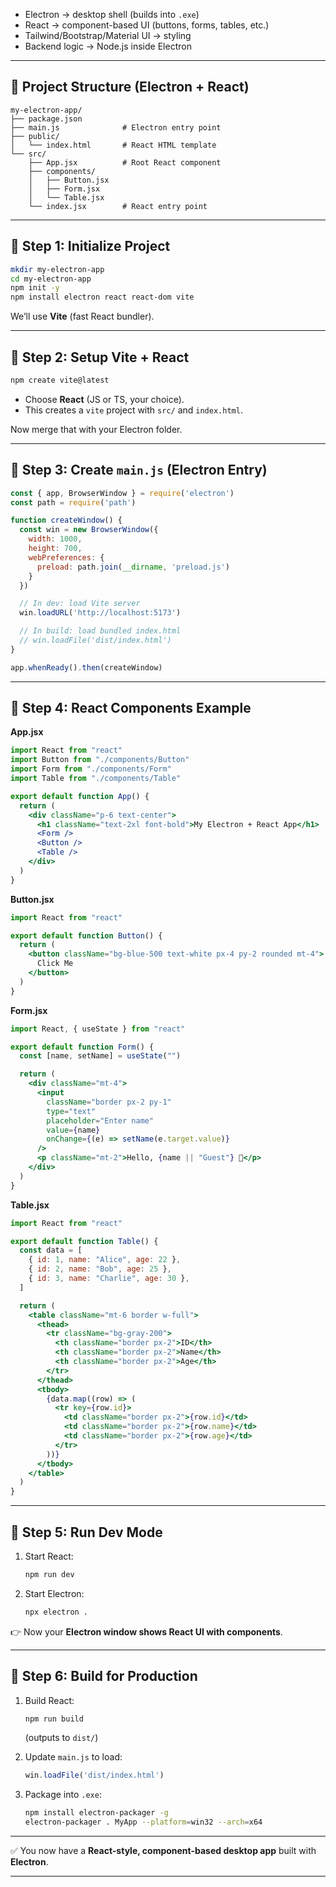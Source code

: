 * Electron → desktop shell (builds into `.exe`)
* React → component-based UI (buttons, forms, tables, etc.)
* Tailwind/Bootstrap/Material UI → styling
* Backend logic → Node.js inside Electron

---

## 🔹 Project Structure (Electron + React)

```
my-electron-app/
├── package.json
├── main.js              # Electron entry point
├── public/
│   └── index.html       # React HTML template
└── src/
    ├── App.jsx          # Root React component
    ├── components/
    │   ├── Button.jsx
    │   ├── Form.jsx
    │   └── Table.jsx
    └── index.jsx        # React entry point
```

---

## 🔹 Step 1: Initialize Project

```bash
mkdir my-electron-app
cd my-electron-app
npm init -y
npm install electron react react-dom vite
```

We’ll use **Vite** (fast React bundler).

---

## 🔹 Step 2: Setup Vite + React

```bash
npm create vite@latest
```

* Choose **React** (JS or TS, your choice).
* This creates a `vite` project with `src/` and `index.html`.

Now merge that with your Electron folder.

---

## 🔹 Step 3: Create `main.js` (Electron Entry)

```javascript
const { app, BrowserWindow } = require('electron')
const path = require('path')

function createWindow() {
  const win = new BrowserWindow({
    width: 1000,
    height: 700,
    webPreferences: {
      preload: path.join(__dirname, 'preload.js')
    }
  })

  // In dev: load Vite server
  win.loadURL('http://localhost:5173')

  // In build: load bundled index.html
  // win.loadFile('dist/index.html')
}

app.whenReady().then(createWindow)
```

---

## 🔹 Step 4: React Components Example

**App.jsx**

```jsx
import React from "react"
import Button from "./components/Button"
import Form from "./components/Form"
import Table from "./components/Table"

export default function App() {
  return (
    <div className="p-6 text-center">
      <h1 className="text-2xl font-bold">My Electron + React App</h1>
      <Form />
      <Button />
      <Table />
    </div>
  )
}
```

**Button.jsx**

```jsx
import React from "react"

export default function Button() {
  return (
    <button className="bg-blue-500 text-white px-4 py-2 rounded mt-4">
      Click Me
    </button>
  )
}
```

**Form.jsx**

```jsx
import React, { useState } from "react"

export default function Form() {
  const [name, setName] = useState("")

  return (
    <div className="mt-4">
      <input
        className="border px-2 py-1"
        type="text"
        placeholder="Enter name"
        value={name}
        onChange={(e) => setName(e.target.value)}
      />
      <p className="mt-2">Hello, {name || "Guest"} 👋</p>
    </div>
  )
}
```

**Table.jsx**

```jsx
import React from "react"

export default function Table() {
  const data = [
    { id: 1, name: "Alice", age: 22 },
    { id: 2, name: "Bob", age: 25 },
    { id: 3, name: "Charlie", age: 30 },
  ]

  return (
    <table className="mt-6 border w-full">
      <thead>
        <tr className="bg-gray-200">
          <th className="border px-2">ID</th>
          <th className="border px-2">Name</th>
          <th className="border px-2">Age</th>
        </tr>
      </thead>
      <tbody>
        {data.map((row) => (
          <tr key={row.id}>
            <td className="border px-2">{row.id}</td>
            <td className="border px-2">{row.name}</td>
            <td className="border px-2">{row.age}</td>
          </tr>
        ))}
      </tbody>
    </table>
  )
}
```

---

## 🔹 Step 5: Run Dev Mode

1. Start React:

   ```bash
   npm run dev
   ```
2. Start Electron:

   ```bash
   npx electron .
   ```

👉 Now your **Electron window shows React UI with components**.

---

## 🔹 Step 6: Build for Production

1. Build React:

   ```bash
   npm run build
   ```

   (outputs to `dist/`)

2. Update `main.js` to load:

   ```js
   win.loadFile('dist/index.html')
   ```

3. Package into `.exe`:

   ```bash
   npm install electron-packager -g
   electron-packager . MyApp --platform=win32 --arch=x64
   ```

---

✅ You now have a **React-style, component-based desktop app** built with **Electron**.

---

